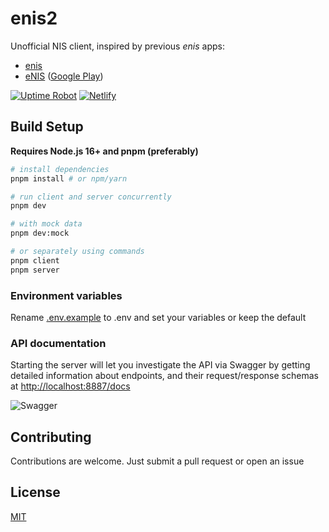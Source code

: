 # enis2

Unofficial NIS client, inspired by previous _enis_ apps:

- [enis](https://github.com/superhooman/enis)
- [eNIS](https://github.com/kekland/enis-app.v3) ([Google Play](https://play.google.com/store/apps/details?id=com.kekland.enis))

[![Uptime Robot](https://img.shields.io/uptimerobot/status/m788722189-0972bdac9b2e03392769f154?label=heroku)](https://stats.uptimerobot.com/kXD0runRnw/788722189)
[![Netlify](https://img.shields.io/netlify/23dfe53d-5fee-4df5-820d-45d6109b713a)](https://app.netlify.com/sites/enis2/deploys)

## Build Setup

**Requires Node.js 16+ and pnpm (preferably)**

```bash
# install dependencies
pnpm install # or npm/yarn

# run client and server concurrently
pnpm dev

# with mock data
pnpm dev:mock

# or separately using commands
pnpm client
pnpm server
```

### Environment variables

Rename [.env.example](/.env.example) to .env and set your variables or keep the default

### API documentation

Starting the server will let you investigate the API via Swagger by getting detailed information about endpoints, and their request/response schemas at [http://localhost:8887/docs](http://localhost:8887/docs)

![Swagger](https://i.imgur.com/pPxuhW9.png)

## Contributing

Contributions are welcome. Just submit a pull request or open an issue

## License

[MIT](/LICENSE)
